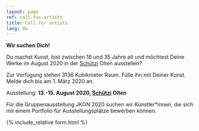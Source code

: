 ```yaml
---
layout: page
ref: call-for-artists
title: Call for artists
lang: de
---
```


__Wir suchen Dich!__

Du machst Kunst, bist zwischen 18 und 35 Jahre alt und möchtest Deine Werke im August 2020 in der [Schützi](https://schuetzi.ch/) Olten ausstellen? 

Zur Verfügung stehen 3136 Kubikmeter Raum. Fülle ihn mit Deiner Kunst. Melde dich bis am 1. März 2020 an. 

Ausstellung: __13.-15. August 2020, [Schützi](https://schuetzi.ch/) Olten__

Für die Gruppenausstellung JKON 2020 suchen wir Künstler\*innen, die sich mit einem Portfolio für Ausstellungsplätze bewerben können. 

{% include_relative form.html %}
